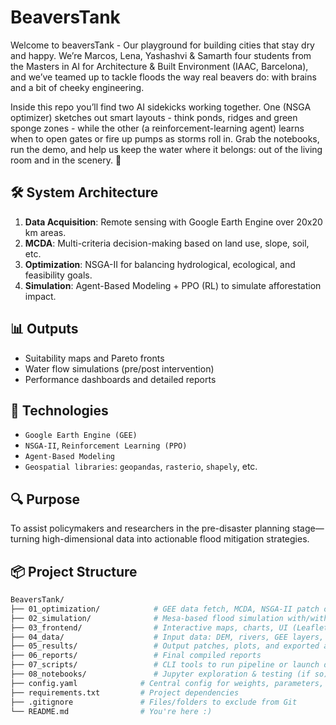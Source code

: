 # BeaversTank
Welcome to beaversTank - Our playground for building cities that stay dry and happy. We’re Marcos, Lena, Yashashvi & Samarth four students from the Masters in AI for Architecture & Built Environment (IAAC, Barcelona), and we’ve teamed up to tackle floods the way real beavers do: with brains and a bit of cheeky engineering.

Inside this repo you’ll find two AI sidekicks working together. One (NSGA optimizer) sketches out smart layouts - think ponds, ridges and green sponge zones - while the other (a reinforcement-learning agent) learns when to open gates or fire up pumps as storms roll in. Grab the notebooks, run the demo, and help us keep the water where it belongs: out of the living room and in the scenery. 🦫

## 🛠️ System Architecture
1. **Data Acquisition**: Remote sensing with Google Earth Engine over 20x20 km areas.
2. **MCDA**: Multi-criteria decision-making based on land use, slope, soil, etc.
3. **Optimization**: NSGA-II for balancing hydrological, ecological, and feasibility goals.
4. **Simulation**: Agent-Based Modeling + PPO (RL) to simulate afforestation impact.

## 📊 Outputs
- Suitability maps and Pareto fronts
- Water flow simulations (pre/post intervention)
- Performance dashboards and detailed reports

## 🧪 Technologies
- `Google Earth Engine (GEE)`
- `NSGA-II`, `Reinforcement Learning (PPO)`
- `Agent-Based Modeling`
- `Geospatial libraries`: `geopandas`, `rasterio`, `shapely`, etc.

## 🔍 Purpose
To assist policymakers and researchers in the pre-disaster planning stage—turning high-dimensional data into actionable flood mitigation strategies.


## 📦 Project Structure

```bash
BeaversTank/
├── 01_optimization/            # GEE data fetch, MCDA, NSGA-II patch optimization
├── 02_simulation/              # Mesa-based flood simulation with/without NBS
├── 03_frontend/                # Interactive maps, charts, UI (Leaflet, Streamlit, etc.)
├── 04_data/                    # Input data: DEM, rivers, GEE layers, etc.
├── 05_results/                 # Output patches, plots, and exported analysis
├── 06_reports/                 # Final compiled reports
├── 07_scripts/                 # CLI tools to run pipeline or launch dashboard
├── 08_notebooks/               # Jupyter exploration & testing (if so)
├── config.yaml              # Central config for weights, parameters, paths
├── requirements.txt         # Project dependencies
├── .gitignore               # Files/folders to exclude from Git
└── README.md                # You're here :)


